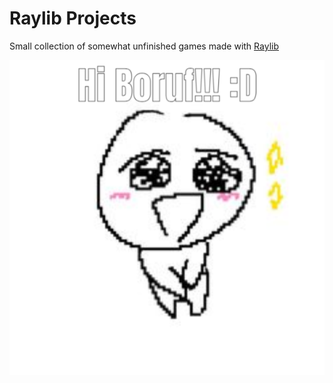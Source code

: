 # Raylib Projects
Small collection of somewhat unfinished games made with [Raylib](https://www.raylib.com)

![Hi Boruf!!! :D](merrychristmas.png)
